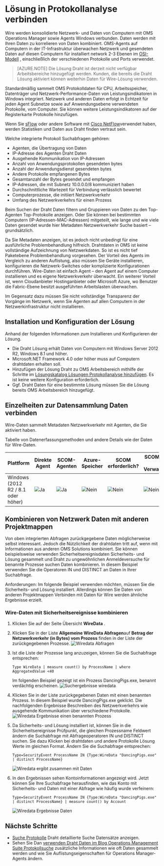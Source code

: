 <properties
    pageTitle="Lösung in Protokollanalyse Draht | Microsoft Azure"
    description="Wire werden konsolidierte Netzwerk- und Daten von Computern mit OMS Operations Manager sowie Agents Windows verbunden. Daten werden mit Ihren Daten zu korrelieren von Daten kombiniert."
    services="log-analytics"
    documentationCenter=""
    authors="bandersmsft"
    manager="jwhit"
    editor=""/>

<tags
    ms.service="log-analytics"
    ms.workload="na"
    ms.tgt_pltfrm="na"
    ms.devlang="na"
    ms.topic="article"
    ms.date="08/11/2016"
    ms.author="banders"/>

# <a name="wire-data-solution-in-log-analytics"></a>Lösung in Protokollanalyse verbinden

Wire werden konsolidierte Netzwerk- und Daten von Computern mit OMS Operations Manager sowie Agents Windows verbunden. Daten werden mit Ihren Daten zu korrelieren von Daten kombiniert. OMS-Agents auf Computern in der IT-Infrastruktur überwachen Netzwerk und gesendeten Daten auf diesen Computern für installiert network 2-3 Ebenen im [OSI-Modell](https://en.wikipedia.org/wiki/OSI_model) , einschließlich der verschiedenen Protokolle und Ports verwendet.

>[AZURE.NOTE] Die Lösung Draht ist derzeit nicht verfügbar Arbeitsbereiche hinzugefügt werden. Kunden, die bereits die Draht Lösung aktiviert können weiterhin Daten für Wire-Lösung verwenden.

Standardmäßig sammelt OMS Protokolldaten für CPU, Arbeitsspeicher, Datenträger und Netzwerk-Performance-Daten von Leistungsindikatoren in Windows integriert. Netzwerk und anderen Daten erfolgt in Echtzeit für jeden Agent Subnetze sowie auf Anwendungsebene verwendeten Protokolle, vom Computer. Sie können weitere Leistungsindikatoren auf der Registerkarte Protokolle hinzufügen.

Wenn Sie [sFlow](http://www.sflow.org/) oder andere Software mit [Cisco NetFlow](http://www.cisco.com/c/en/us/products/collateral/ios-nx-os-software/ios-netflow/prod_white_paper0900aecd80406232.html)verwendet haben, werden Statistiken und Daten aus Draht finden vertraut sein.

Welche integrierte Protokoll Suchabfragen gehören:

- Agenten, die Übertragung von Daten
- IP-Adresse des Agenten Draht Daten
- Ausgehende Kommunikation von IP-Adressen
- Anzahl von Anwendungsprotokollen gesendeten bytes
- Anzahl der Anwendungsdienst gesendeten bytes
- Andere Protokolle empfangenen Bytes
- Gesamtanzahl der Bytes gesendet und empfangen
- IP-Adressen, die mit Subnetz 10.0.0.0/8 kommuniziert haben
- Durchschnittliche Wartezeit für Verbindung verlässlich bewertet
- Computerprozesse, die initiiert Netzwerkverkehr
- Umfang des Netzwerkverkehrs für einen Prozess

Beim Suchen der Draht Daten filtern und Gruppieren von Daten zu den Top-Agenten Top-Protokolle anzeigen. Oder Sie können bei bestimmten Computern (IP-Adressen-MAC-Adressen) mitgeteilt, wie lange und wie viele Daten gesendet wurde hier Metadaten Netzwerkverkehr Suche basiert – grundsätzlich.

Da Sie Metadaten anzeigen, ist es jedoch nicht unbedingt für eine ausführliche Problembehandlung hilfreich. Drahtdaten in OMS ist keine vollständige Aufzeichnung von Netzwerkdaten. So ist es nicht tief Paketebene Problembehandlung vorgesehen.
Der Vorteil des Agents im Vergleich zu anderen Auflistung, also müssen Sie Geräte installieren, konfigurieren die Netzwerk-Switches oder komplizierte Konfigurationen durchführen. Wire-Daten ist einfach Agent – den Agent auf einem Computer installieren und es eigene Netzwerkverkehr überwacht. Ein weiterer Vorteil ist, wenn Cloudanbieter Hostinganbieter oder Microsoft Azure, wo Benutzer die Fabric-Ebene besitzt ausgeführten Arbeitslasten überwachen.

Im Gegensatz dazu müssen Sie nicht vollständige Transparenz der Vorgänge im Netzwerk, wenn Sie Agenten auf allen Computern in der Netzwerkinfrastruktur nicht installieren.

## <a name="installing-and-configuring-the-solution"></a>Installation und Konfiguration der Lösung
Anhand der folgenden Informationen zum Installieren und Konfigurieren der Lösung.

- Die Draht Lösung erhält Daten von Computern mit Windows Server 2012 R2, Windows 8.1 und höher.
- Microsoft.NET Framework 4.0 oder höher muss auf Computern drahtdaten erhalten soll.
- Hinzufügen der Lösung Draht zu OMS Arbeitsbereich mithilfe der Schritte im [Lösungskatalog Lösungen Protokollanalyse hinzufügen](log-analytics-add-solutions.md).  Es ist keine weitere Konfiguration erforderlich.
- Ggf. Draht Daten für eine bestimmte Lösung müssen Sie die Lösung bereits OMS Arbeitsbereich hinzugefügt.

## <a name="wire-data-data-collection-details"></a>Einzelheiten zur Datensammlung Daten verbinden

Wire-Daten sammelt Metadaten Netzwerkverkehr mit Agenten, die Sie aktiviert haben.

Tabelle von Datenerfassungsmethoden und andere Details wie der Daten für Wire-Daten.


| Plattform | Direkte Agent | SCOM-Agenten | Azure-Speicher | SCOM erforderlich? | SCOM-Agentdaten per Verwaltungsgruppe | Häufigkeit der Collection |
|---|---|---|---|---|---|---|
|Windows (2012 R2 / 8.1 oder höher)|![Ja](./media/log-analytics-wire-data/oms-bullet-green.png)|![Ja](./media/log-analytics-wire-data/oms-bullet-green.png)|![Nein](./media/log-analytics-wire-data/oms-bullet-red.png)|            ![Nein](./media/log-analytics-wire-data/oms-bullet-red.png)|![Nein](./media/log-analytics-wire-data/oms-bullet-red.png)| Jede minute|


## <a name="combining-wire-data-with-other-solution-data"></a>Kombinieren von Netzwerk Daten mit anderen Projektmappen

Von oben integrierten Abfragen zurückgegebene Daten möglicherweise selbst interessant. Jedoch die Nützlichkeit der drahtdaten tritt auf, wenn mit Informationen aus anderen OMS Solutions kombiniert. Sie können beispielsweise verwenden Sicherheitsereignisdaten Sicherheits- und Lösung gesammelt und Draht zu ungewöhnlichen Anmeldeversuche für benannte Prozesse suchen Daten kombinieren.  In diesem Beispiel verwenden Sie die Operatoren IN und DISTINCT an Daten in Ihrer Suchabfrage.

Anforderungen: Im folgende Beispiel verwenden möchten, müssen Sie die Sicherheits- und Lösung installiert. Allerdings können Sie Daten von anderen Projektmappen Verbinden mit Daten für Wire werden ähnliche Ergebnisse erzielt.

### <a name="to-combine-wire-data-with-security-events"></a>Wire-Daten mit Sicherheitsereignisse kombinieren

1. Klicken Sie auf der Seite Übersicht **WireData** .
2. Klicken Sie in der Liste **Allgemeine WireData Abfragen**auf **Betrag der Netzwerkverkehr (in Bytes) vom Prozess** finden in der Liste der zurückgegebenen Prozesse.
    ![Wiredata Abfragen](./media/log-analytics-wire-data/oms-wiredata-01.png)
3. Ist die Liste der Prozesse lang anzuzeigen, können Sie die Suchabfrage entsprechen:

    ```
    Type WireData | measure count() by ProcessName | where AggregatedValue <40
    ```
    Im folgenden Beispiel gezeigt ist ein Prozess DancingPigs.exe, benannt verdächtig erscheinen.
    ![Suchergebnisse wiredata](./media/log-analytics-wire-data/oms-wiredata-02.png)

4. Klicken Sie in der Liste zurückgegebenen Daten mit einen benannten Prozess. In diesem Beispiel wurde DancingPigs.exe geklickt. Die nachfolgenden Ergebnisse Beschreiben des Netzwerkverkehrs wie ausgehende Kommunikation über verschiedene Protokolle.
    ![Wiredata Ergebnisse einen benannten Prozess](./media/log-analytics-wire-data/oms-wiredata-03.png)

5. Da Sicherheits- und Lösung installiert ist, können Sie in die Sicherheitsereignisse Prüfpunkt, die gleichen Prozessname Feldwert ändern die Suchabfrage mit Abfrageoperatoren IN und DISTINCT suchen. Sie dazu Klicken bei drahtdaten und andere Protokolle Lösung Werte im gleichen Format. Ändern Sie die Suchabfrage entsprechen:

    ```
    Type=SecurityEvent ProcessName IN {Type:WireData "DancingPigs.exe" | distinct ProcessName}
    ```    

    ![Wiredata ergibt zusammen mit Daten](./media/log-analytics-wire-data/oms-wiredata-04.png)
6. In den Ergebnissen sehen Kontoinformationen angezeigt wird. Jetzt können Sie Ihre Suchabfrage herausfinden, wie das Konto mit Sicherheits- und Daten mit einer Abfrage wie häufig wurde verfeinern:        

    ```
    Type=SecurityEvent ProcessName IN {Type:WireData "DancingPigs.exe" | distinct ProcessName} | measure count() by Account
    ```

    ![Wiredata Ergebnisse Daten](./media/log-analytics-wire-data/oms-wiredata-05.png)



## <a name="next-steps"></a>Nächste Schritte

- [Suche Protokolle](log-analytics-log-searches.md) Draht detaillierte Suche Datensätze anzeigen.
- Sehen Sie Dan [verwenden Draht Daten im Blog Operations Management Suite Protokollsuche](http://blogs.msdn.com/b/dmuscett/archive/2015/09/09/using-wire-data-in-operations-management-suite.aspx) zusätzliche Informationen wie oft Daten gesammelt werden und wie Sie Auflistungseigenschaften für Operations Manager-Agents ändern.
